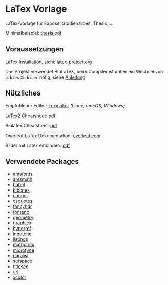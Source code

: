 # LaTex Vorlage
LaTex-Vorlage für Exposé, Studienarbeit, Thesis, ...

Minimalbeispiel: [thesis.pdf](https://github.com/simon-mettler/latex-thesis/blob/master/thesis.pdf)

## Voraussetzungen 
LaTex Installation, siehe [latex-project.org](https://www.latex-project.org/get/)

Das Projekt verwendet BibLaTeX, beim Compiler ist daher ein Wechsel von `bibtex` zu `biber` nötig, siehe [Anleitung](https://tex.stackexchange.com/a/44095)

## Nützliches
Empfohlener Editor: [Texmaker](https://www.xm1math.net/texmaker/) _(Linux, macOS, Windows)_

LaTex2 Cheatsheet: [pdf](https://wch.github.io/latexsheet/latexsheet-a4.pdf)

Biblatex Cheatsheet: [pdf](http://tug.ctan.org/info/biblatex-cheatsheet/biblatex-cheatsheet.pdf)

Overleaf LaTex Dokumentation: [overleaf.com](https://www.overleaf.com/learn/latex/Main_Page)

Bilder mit Latex einbinden: [pdf](http://tug.ctan.org/info/l2picfaq/german/l2picfaq.pdf)


## Verwendete Packages
- [amsfonts](https://ctan.org/pkg/amsfonts)
- [amsmath](https://ctan.org/pkg/amsmath)
- [babel](https://ctan.org/pkg/babel)
- [biblatex](https://ctan.org/pkg/biblatex)
- [courier](https://ctan.org/pkg/courier)
- [csquotes](https://ctan.org/pkg/csquotes)
- [fancyhdr](https://ctan.org/pkg/fancyhdr)
- [fontenc](https://ctan.org/pkg/fontenc)
- [geometry](https://ctan.org/pkg/geometry)
- [graphicx](https://ctan.org/pkg/graphicx)
- [hyperref](https://ctan.org/pkg/hyperref)
- [inputenc](https://www.ctan.org/pkg/inputenc)
- [listings](https://ctan.org/pkg/listings)
- [mathptmx](https://ctan.org/pkg/mathptmx)
- [microtype](https://ctan.org/pkg/microtype)
- [paralist](https://ctan.org/pkg/paralist)
- [setspace](https://ctan.org/pkg/setspace)
- [titlesec](https://ctan.org/pkg/titlesec)
- [url](https://ctan.org/pkg/url)
- [xcolor](https://ctan.org/pkg/xcolor)
